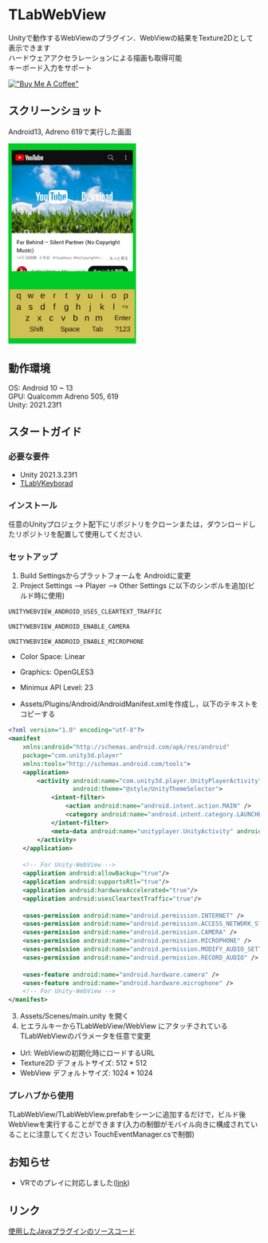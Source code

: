 # TLabWebView  

Unityで動作するWebViewのプラグイン．WebViewの結果をTexture2Dとして表示できます  
ハードウェアアクセラレーションによる描画も取得可能  
キーボード入力をサポート  

[!["Buy Me A Coffee"](https://www.buymeacoffee.com/assets/img/custom_images/orange_img.png)](https://www.buymeacoffee.com/tlabaltoh)

## スクリーンショット  
Android13, Adreno 619で実行した画面  


<img src="Media/tlab-webview.png" width="256">


## 動作環境
OS: Android 10 ~ 13  
GPU: Qualcomm Adreno 505, 619  
Unity: 2021.23f1  

## スタートガイド
### 必要な要件
- Unity 2021.3.23f1  
- [TLabVKeyborad](https://github.com/TLabAltoh/TLabVKeyborad)
### インストール
任意のUnityプロジェクト配下にリポジトリをクローンまたは，ダウンロードしたリポジトリを配置して使用してください.
### セットアップ
1. Build Settingsからプラットフォームを Androidに変更  
2. Project Settings --> Player --> Other Settings に以下のシンボルを追加(ビルド時に使用)
```
UNITYWEBVIEW_ANDROID_USES_CLEARTEXT_TRAFFIC
```
```
UNITYWEBVIEW_ANDROID_ENABLE_CAMERA
```
```
UNITYWEBVIEW_ANDROID_ENABLE_MICROPHONE
```
- Color Space: Linear
- Graphics: OpenGLES3
- Minimux API Level: 23 
  
- Assets/Plugins/Android/AndroidManifest.xmlを作成し，以下のテキストをコピーする
```xml
<?xml version="1.0" encoding="utf-8"?>
<manifest
    xmlns:android="http://schemas.android.com/apk/res/android"
    package="com.unity3d.player"
    xmlns:tools="http://schemas.android.com/tools">
    <application>
        <activity android:name="com.unity3d.player.UnityPlayerActivity"
                  android:theme="@style/UnityThemeSelector">
            <intent-filter>
                <action android:name="android.intent.action.MAIN" />
                <category android:name="android.intent.category.LAUNCHER" />
            </intent-filter>
            <meta-data android:name="unityplayer.UnityActivity" android:value="true" />
        </activity>
    </application>

	<!-- For Unity-WebView -->
	<application android:allowBackup="true"/>
	<application android:supportsRtl="true"/>
	<application android:hardwareAccelerated="true"/>
	<application android:usesCleartextTraffic="true"/>
	
	<uses-permission android:name="android.permission.INTERNET" />
	<uses-permission android:name="android.permission.ACCESS_NETWORK_STATE"/>
	<uses-permission android:name="android.permission.CAMERA" />
	<uses-permission android:name="android.permission.MICROPHONE" />
	<uses-permission android:name="android.permission.MODIFY_AUDIO_SETTINGS" />
	<uses-permission android:name="android.permission.RECORD_AUDIO" />
	
	<uses-feature android:name="android.hardware.camera" />
	<uses-feature android:name="android.hardware.microphone" />
	<!-- For Unity-WebView -->
</manifest>
```
3. Assets/Scenes/main.unity を開く
4. ヒエラルキーからTLabWebView/WebView にアタッチされている TLabWebViewのパラメータを任意で変更  
- Url: WebViewの初期化時にロードするURL
- Texture2D デフォルトサイズ: 512 * 512
- WebView デフォルトサイズ: 1024 * 1024

### プレハブから使用
TLabWebView/TLabWebView.prefabをシーンに追加するだけで，ビルド後WebViewを実行することができます(入力の制御がモバイル向きに構成されていることに注意してください TouchEventManager.csで制御)

## お知らせ
- VRでのプレイに対応しました([link](https://github.com/TLabAltoh/TLabWebViewVR))

## リンク
[使用したJavaプラグインのソースコード](https://github.com/TLabAltoh/TLabWebViewPlugin)

